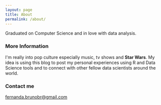 ```yaml
---
layout: page
title: About
permalink: /about/
---
```


Graduated on Computer Science and in love with data analysis. 

### More Information
I'm really into pop culture especially music, tv shows and **Star Wars**.
My idea is using this blog to post my personal experiences using R and Data Science tools and to connect with other fellow data scientists around the world.

### Contact me

[fernanda.brunobr@gmail.com](mailto:fernanda.brunobr@gmail.com)
